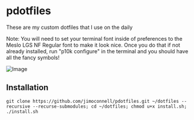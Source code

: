 # pdotfiles
These are my custom dotfiles that I use on the daily

Note: You will need to set your terminal font inside of preferences to the Meslo LGS NF Regular font to make it look nice. Once you do that if not already installed, run "p10k configure" in the terminal and you should have all the fancy symbols!

![Image](Terminal.png)

## Installation
```
git clone https://github.com/jimoconnell/pdotfiles.git ~/dotfiles --recursive --recurse-submodules; cd ~/dotfiles; chmod u+x install.sh; ./install.sh
```

